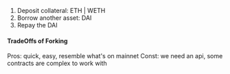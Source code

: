 1. Deposit collateral: ETH | WETH
2. Borrow another asset: DAI
3. Repay the DAI



#### TradeOffs of Forking
Pros: quick, easy, resemble what's on mainnet
Const: we need an api, some contracts are complex to work with